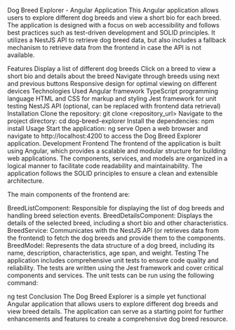 Dog Breed Explorer - Angular Application
This Angular application allows users to explore different dog breeds and view a short bio for each breed. The application is designed with a focus on web accessibility and follows best practices such as test-driven development and SOLID principles. It utilizes a NestJS API to retrieve dog breed data, but also includes a fallback mechanism to retrieve data from the frontend in case the API is not available.

Features
Display a list of different dog breeds
Click on a breed to view a short bio and details about the breed
Navigate through breeds using next and previous buttons
Responsive design for optimal viewing on different devices
Technologies Used
Angular framework
TypeScript programming language
HTML and CSS for markup and styling
Jest framework for unit testing
NestJS API (optional, can be replaced with frontend data retrieval)
Installation
Clone the repository:
git clone <repository_url>
Navigate to the project directory:
cd dog-breed-explorer
Install the dependencies:
npm install
Usage
Start the application:
ng serve
Open a web browser and navigate to http://localhost:4200 to access the Dog Breed Explorer application.
Development
Frontend
The frontend of the application is built using Angular, which provides a scalable and modular structure for building web applications. The components, services, and models are organized in a logical manner to facilitate code readability and maintainability. The application follows the SOLID principles to ensure a clean and extensible architecture.

The main components of the frontend are:

BreedListComponent: Responsible for displaying the list of dog breeds and handling breed selection events.
BreedDetailsComponent: Displays the details of the selected breed, including a short bio and other characteristics.
BreedService: Communicates with the NestJS API (or retrieves data from the frontend) to fetch the dog breeds and provide them to the components.
BreedModel: Represents the data structure of a dog breed, including its name, description, characteristics, age span, and weight.
Testing
The application includes comprehensive unit tests to ensure code quality and reliability. The tests are written using the Jest framework and cover critical components and services. The unit tests can be run using the following command:

ng test
Conclusion
The Dog Breed Explorer is a simple yet functional Angular application that allows users to explore different dog breeds and view breed details. The application can serve as a starting point for further enhancements and features to create a comprehensive dog breed resource.
